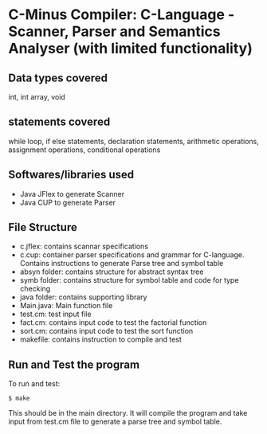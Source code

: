 # C-Minus Compiler: C-Language - Scanner, Parser and Semantics Analyser (with limited functionality)

## Data types covered
int, int array, void

## statements covered 
while loop, if else statements, declaration statements, arithmetic operations, assignment operations, conditional operations

## Softwares/libraries used 
- Java JFlex to generate Scanner
- Java CUP to generate Parser

## File Structure
- c.jflex: contains scannar specifications
- c.cup: container parser specifications and grammar for C-language. Contains instructions to generate Parse tree and symbol table
- absyn folder: contains structure for abstract syntax tree
- symb folder: contains structure for symbol table and code for type checking
- java folder: contains supporting library
- Main.java: Main function file 
- test.cm: test input file
- fact.cm: contains input code to test the factorial function
- sort.cm: contains input code to test the sort function
- makefile: contains instruction to compile and test 

## Run and Test the program

To run and test: 
```
$ make
```
This should be in the main directory. It will compile the program and take input from test.cm file to generate a parse tree and symbol table. 
